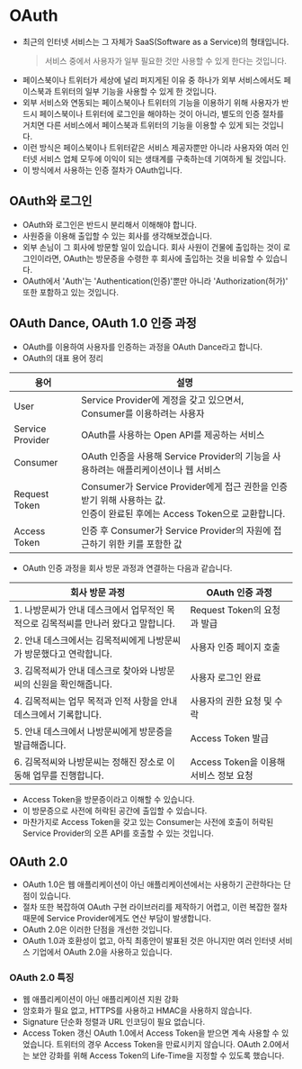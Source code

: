 # OAuth
* 최근의 인터넷 서비스는 그 자체가 SaaS(Software as a Service)의 형태입니다.
    > 서비스 중에서 사용자가 일부 필요한 것만 사용할 수 있게 한다는 것입니다.
* 페이스북이나 트위터가 세상에 널리 퍼지게된 이유 중 하나가 외부 서비스에서도 페이스북과 트위터의 일부 기능을 사용할 수 있게 한 것입니다.
* 외부 서비스와 연동되는 페이스북이나 트위터의 기능을 이용하기 위해 사용자가 반드시 페이스북이나 트위터에 로그인을 해야하는 것이 아니라,
별도의 인증 절차를 거치면 다른 서비스에서 페이스북과 트위터의 기능을 이용할 수 있게 되는 것입니다.
* 이런 방식은 페이스북이나 트위터같은 서비스 제공자뿐만 아니라 사용자와 여러 인터넷 서비스 업체 모두에 이익이 되는 생태계를 구축하는데 기여하게 될 것입니다.
* 이 방식에서 사용하는 인증 절차가 OAuth입니다.

## OAuth와 로그인
* OAuth와 로그인은 반드시 분리해서 이해해야 합니다.
* 사원증을 이용해 출입할 수 있는 회사를 생각해보겠습니다.
* 외부 손님이 그 회사에 방문할 일이 있습니다. 회사 사원이 건물에 출입하는 것이 로그인이라면,
OAuth는 방문증을 수령한 후 회사에 출입하는 것을 비유할 수 있습니다.
* OAuth에서 'Auth'는 'Authentication(인증)'뿐만 아니라 'Authorization(허가)' 또한 포함하고 있는 것입니다.

## OAuth Dance, OAuth 1.0 인증 과정
* OAuth를 이용하여 사용자를 인증하는 과정을 OAuth Dance라고 합니다.
* OAuth의 대표 용어 정리

용어 | 설명
-----|-----
User | Service Provider에 계정을 갖고 있으면서, Consumer를 이용하려는 사용자
Service Provider | OAuth를 사용하는 Open API를 제공하는 서비스
Consumer | OAuth 인증을 사용해 Service Provider의 기능을 사용하려는 애플리케이션이나 웹 서비스
Request Token | Consumer가 Service Provider에게 접근 권한을 인증받기 위해 사용하는 값.<br/> 인증이 완료된 후에는 Access Token으로 교환합니다.
Access Token | 인증 후 Consumer가 Service Provider의 자원에 접근하기 위한 키를 포함한 값
 
* OAuth 인증 과정을 회사 방문 과정과 연결하는 다음과 같습니다.

회사 방문 과정 | OAuth 인증 과정
---------------|----------------
1. 나방문씨가 안내 데스크에서 업무적인 목적으로 김목적씨를 만나러 왔다고 말합니다. | Request Token의 요청과 발급
2. 안내 데스크에서는 김목적씨에게 나방문씨가 방문했다고 연락합니다. | 사용자 인증 페이지 호출
3. 김목적씨가 안내 데스크로 찾아와 나방문씨의 신원을 확인해줍니다. | 사용자 로그인 완료
4. 김목적씨는 업무 목적과 인적 사항을 안내 데스크에서 기록합니다. | 사용자의 권한 요청 및 수락
5. 안내 데스크에서 나방문씨에게 방문증을 발급해줍니다. | Access Token 발급
6. 김목적씨와 나방문씨는 정해진 장소로 이동해 업무를 진행합니다. | Access Token을 이용해 서비스 정보 요청

* Access Token을 방문증이라고 이해할 수 있습니다.
* 이 방문증으로 사전에 허락된 공간에 출입할 수 있습니다.
* 마찬가지로 Access Token을 갖고 있는 Consumer는 사전에 호출이 허락된 Service Provider의 오픈 API를 호출할 수 있는 것입니다.

## OAuth 2.0
* OAuth 1.0은 웹 애플리케이션이 아닌 애플리케이션에서는 사용하기 곤란하다는 단점이 있습니다.
* 절차 또한 복잡하여 OAuth 구현 라이브러리를 제작하기 어렵고, 이런 복잡한 절차 때문에 Service Provider에게도 연산 부담이 발생합니다.
* OAuth 2.0은 이러한 단점을 개선한 것입니다.
* OAuth 1.0과 호환성이 없고, 아직 최종안이 발표된 것은 아니지만 여러 인터넷 서비스 기업에서 OAuth 2.0을 사용하고 있습니다.

### OAuth 2.0 특징
* 웹 애플리케이션이 아닌 애플리케이션 지원 강화
* 암호화가 필요 없고, HTTPS를 사용하고 HMAC을 사용하지 않습니다.
* Signature 단순화 정렬과 URL 인코딩이 필요 없습니다.
* Access Token 갱신 OAuth 1.0에서 Access Token을 받으면 계속 사용할 수 있었습니다. 트위터의 경우 Access Token을 만료시키지 않습니다. 
OAuth 2.0에서는 보안 강화를 위해 Access Token의 Life-Time을 지정할 수 있도록 했습니다.